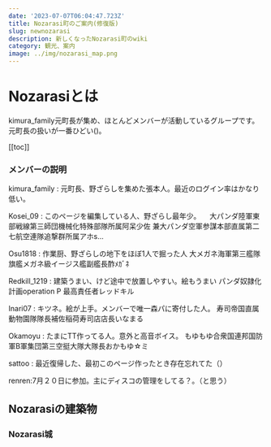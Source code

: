 ```yaml
---
date: '2023-07-07T06:04:47.723Z'
title: Nozarasi町のご案内(修復版)
slug: newnozarasi
description: 新しくなったNozarasi町のwiki
category: 観光、案内
image: ../img/nozarasi_map.png
---
```

# N﻿ozarasiとは

kimura_family元町長が集め、ほとんどメンバーが活動しているグループです。
元町長の扱いが一番ひどい()。

[[toc]]

### メンバーの説明

kimura_family : 元町長、野ざらしを集めた張本人。最近のログイン率はかなり低い。

Kosei_09 : このページを編集している人、野ざらし最年少。
　大パンダ陸軍東部戦線第三師団機械化特殊部隊所属阿呆少佐
兼大パンダ空軍参謀本部直属第二七航空連隊追撃群所属アホs...

Osu1818 : 作業厨、野ざらしの地下をほぼ1人で掘った人
大メガネ海軍第三艦隊旗艦メガネ級イージス艦副艦長酢ﾒｶﾞﾈ

Redkill_1219 : 建築うまい、けど途中で放置しやすい。絵もうまい
パンダ奴隷化計画operation P 最高責任者レッドキル

Inari07 : キツネ。絵が上手。メンバーで唯一森パに寄付した人。
寿司帝国直属動物園隊隊長補佐稲荷寿司店店長いなまる

Okamoyu : たまにTT作ってる人。意外と高音ボイス。
もゆもゆ合衆国連邦国防軍B軍集団第三空挺大隊大隊長おかもゆ☆ミ

sattoo : 最近復帰した、最初このページ作ったとき存在忘れてた（）

renren:7月２０日に参加。主にディスコの管理をしてる？。（と思う）

## Nozarasiの建築物

### N﻿ozarasi城
